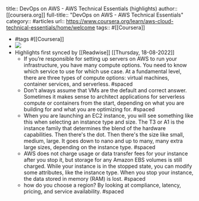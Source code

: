 title:: DevOps on AWS - AWS Technical Essentials (highlights)
author:: [[coursera.org]]
full-title:: "DevOps on AWS - AWS Technical Essentials"
category:: #articles
url:: https://www.coursera.org/learn/aws-cloud-technical-essentials/home/welcome
tags:: #[[Coursera]]

- #tags #[[Coursera]]
- ![](https://readwise-assets.s3.amazonaws.com/media/uploaded_book_covers/profile_22942/ae9fd9c0-e3cd-4eb7-99db-6c5aaa29029b.png)
- Highlights first synced by [[Readwise]] [[Thursday, 18-08-2022]]
	- If you’re responsible for setting up servers on AWS to run your infrastructure, you have many compute options. You need to know which service to use for which use case. At a fundamental level, there are three types of compute options: virtual machines, container services, and serverless. #spaced
	- Don't always assume that VMs are the default and correct answer. Sometimes it makes sense to architect applications for serverless compute or containers from the start, depending on what you are building for and what you are optimizing for. #spaced
	- When you are launching an EC2 instance, you will see something like this when selecting an instance type and size. The T3 or A1 is the instance family that determines the blend of the hardware capabilities. Then there's the dot. Then there's the size like small, medium, large. It goes down to nano and up to many, many extra large sizes, depending on the instance type. #spaced
	- AWS does not charge usage or data transfer fees for your instance after you stop it, but storage for any Amazon EBS volumes is still charged. While your instance is in the stopped state, you can modify some attributes, like the instance type. When you stop your instance, the data stored in memory (RAM) is lost. #spaced
	- how do you choose a region? By looking at compliance, latency, pricing, and service availability. #spaced